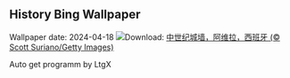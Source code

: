 ## History Bing Wallpaper
Wallpaper date: 2024-04-18
![](https://www.bing.com/th?id=OHR.AvilaSpain_ZH-CN1792280503_UHD.jpg&w=1000)Download: [中世纪城墙，阿维拉，西班牙 (© Scott Suriano/Getty Images)](https://www.bing.com/th?id=OHR.AvilaSpain_ZH-CN1792280503_UHD.jpg)

Auto get programm by LtgX
